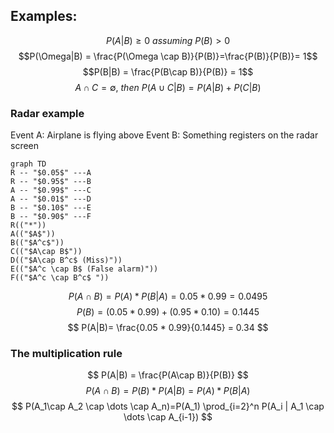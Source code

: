 ## Examples:
$$P(A|B) \geq 0\ assuming\ P(B) > 0$$ 
$$P(\Omega|B) = \frac{P(\Omega \cap B)}{P(B)}=\frac{P(B)}{P(B)}= 1$$
$$P(B|B) = \frac{P(B\cap B)}{P(B)} = 1$$
$$A \cap C = \emptyset,\ then\ P(A\cup C|B)=P(A|B) + P(C|B)$$
### Radar example
Event A: Airplane is flying above
Event B: Something registers on the radar screen


```mehrmaid
graph TD
R -- "$0.05$" ---A
R -- "$0.95$" ---B
A -- "$0.99$" ---C
A -- "$0.01$" ---D
B -- "$0.10$" ---E
B -- "$0.90$" ---F
R(("*"))
A(("$A$"))
B(("$A^c$"))
C(("$A\cap B$"))
D(("$A\cap B^c$ (Miss)"))
E(("$A^c \cap B$ (False alarm)"))
F(("$A^c \cap B^c$ "))
```
$$
P(A\cap B) = P(A)* P(B|A) = 0.05*0.99 = 0.0495
$$
$$
P(B) = (0.05 * 0.99) + (0.95 * 0.10) = 0.1445
$$
$$
P(A|B)= \frac{0.05 * 0.99}{0.1445} = 0.34
$$
### The multiplication rule
$$
P(A|B) = \frac{P(A\cap B)}{P(B)}
$$
$$
P(A\cap B) = P(B)*P(A|B) = P(A)*P(B|A)
$$
$$
P(A_1\cap A_2 \cap \dots \cap A_n)=P(A_1) \prod_{i=2}^n P(A_i | A_1 \cap \dots \cap A_{i-1})
$$
